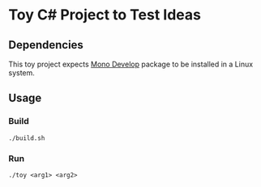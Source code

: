 # Toy C# Project to Test Ideas

## Dependencies

This toy project expects [Mono Develop][mono-devel] package to be installed in a Linux system.

## Usage

### Build

```shell
./build.sh
```

### Run

```shell
./toy <arg1> <arg2>
```

[mono-devel]: https://www.monodevelop.com/download/
